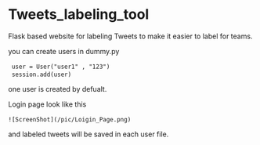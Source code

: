 # Tweets_labeling_tool

Flask based website for labeling Tweets to make it easier to label for teams.




you can create users in dummy.py 

	 user = User("user1" , "123")
	 session.add(user)

one user is created by defualt.


Login page look like this

	![ScreenShot](/pic/Loigin_Page.png)


and labeled tweets will be saved in each user file.


